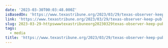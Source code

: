 ```yaml
---
date: '2023-03-30T00:03:48.000Z'
isBasedOn: 'https://www.texastribune.org/2023/03/29/texas-observer-keep-publishing/'
link: 'https://www.texastribune.org/2023/03/29/texas-observer-keep-publishing/'
slug: 2023-03-29-httpswwwtexastribuneorg20230329texas-observer-keep-publishing
tags:
  - media
title: 'https://www.texastribune.org/2023/03/29/texas-observer-keep-publishing/'
---
```


